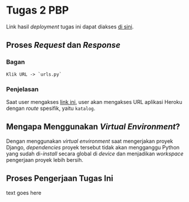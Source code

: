 # Tugas 2 PBP

Link hasil _deployment_ tugas ini dapat diakses [di sini](https://gibs-tugas-2-pbp.herokuapp.com/katalog/).

## Proses _Request_ dan _Response_

### Bagan

```
Klik URL -> `urls.py`
```

### Penjelasan

Saat user mengakses [link ini](https://gibs-tugas-2-pbp.herokuapp.com/katalog/), user akan mengakses URL aplikasi Heroku dengan _route_ spesifik, yaitu `katalog`.

## Mengapa Menggunakan _Virtual Environment_?

Dengan menggunakan _virtual environment_ saat mengerjakan proyek Django, _dependencies_ proyek tersebut tidak akan mengganggu Python yang sudah di-_install_ secara global di _device_ dan menjadikan _workspace_ pengerjaan proyek lebih bersih.

## Proses Pengerjaan Tugas Ini

text goes here
